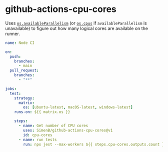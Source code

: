 # github-actions-cpu-cores

Uses [`os.availableParallelism`](https://nodejs.org/api/os.html#osavailableparallelism) (or [`os.cpus`](https://nodejs.org/api/os.html#os_os_cpus) if `availableParallelism` is unavailable) to figure out how many logical cores are available on the runner.

```yaml
name: Node CI

on:
  push:
    branches:
      - main
  pull_request:
    branches:
      - "**"

jobs:
  test:
    strategy:
      matrix:
        os: [ubuntu-latest, macOS-latest, windows-latest]
    runs-on: ${{ matrix.os }}

    steps:
      - name: Get number of CPU cores
        uses: SimenB/github-actions-cpu-cores@v1
        id: cpu-cores
      - name: run tests
        run: npx jest --max-workers ${{ steps.cpu-cores.outputs.count }}
```
